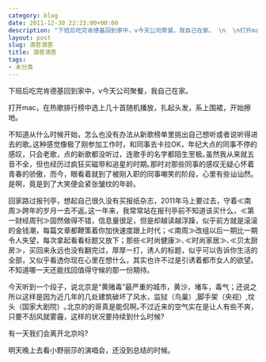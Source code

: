 ```yaml
---
category: blog
date: 2011-12-30 22:23:00+00:00
description: "下班后吃完肯德基回到家中，v今天公司聚餐，我自己在家｡  \n  \n打开mac，在"
layout: post
slug: 滴答滴答
title: 滴答滴答
tags:
- 未分类
---
```


下班后吃完肯德基回到家中，v今天公司聚餐，我自己在家｡  
  
打开mac，在热歌排行榜中选上几十首随机播放，扎起头发，系上围裙，开始擦地｡  
  
不知道从什么时候开始，怎么也没有办法从新歌榜单里挑出自己想听或者说听得进去的歌｡这种感觉像极了刚参加工作时，和同事去卡拉OK，年纪大点的同事不停的感叹，只会老歌，点的新歌都没听过，连歌手的名字都陌生至极｡虽然我从来就五音不全，但也经历过疯狂买磁带和追星的时期｡那时对那些同事的感叹无疑心怀着青春的骄傲，而今，眼看着就到了被刚入职的同事嘲笑的阶段，心里有些讪讪然｡是啊，竟是到了大笑便会紧张皱纹的年龄｡  
  
回家路过报刊亭，想起自己很久没有买报纸杂志，2011年马上要过去，守着≪南周≫跨年的岁月一去不返｡这一年来，我常常站在报刊亭前不知道该买什么，≪第一财经周刊≫固然做得不错，信息量很足，但是却越读越浮躁，似乎前方就是滚滚的金钱潮，每篇文章都鞭策着你加快速度跟上时代；≪南周≫改组以后一期比一期令人失望，每次拿起看看标题又放下；那些≪时尚健康≫､≪时尚家居≫､≪贝太厨房≫，买回来永远也没有翻完过，厚厚一打，诱人的标题，似乎可以告诉你生活的全部，又似乎看透你现在心里在想什么，其实也许不过是引诱着都市女人的欲望｡不知道哪一天还能找回值得守候的那一份期待｡  
  
今天听到一个段子，说北京是“黄赌毒”最严重的城市，黄沙，堵车，毒气；还说之所以这样是因为近几年的几处建筑破坏了风水，监狱（鸟巢）,脚手架（央视）,坟头（国家大剧院）｡北京的的哥真是能侃啊｡不过近来的空气实在是让人有些不爽，只要不刮风就雾霾，这样的状况要持续到什么时候?  
  
有一天我们会离开北京吗?  
  
明天晚上去看小野丽莎的演唱会，还没到总结的时候｡
